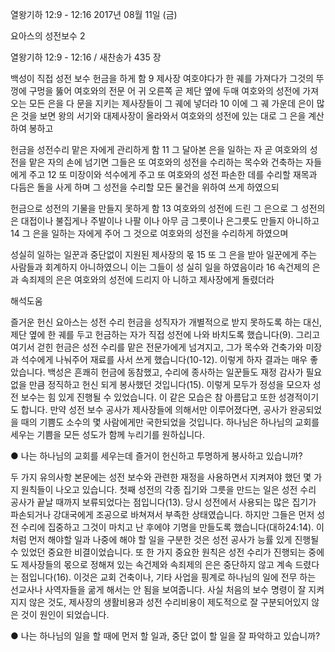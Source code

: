 열왕기하 12:9 - 12:16 
2017년 08월 11일 (금)

요아스의 성전보수 2



열왕기하 12:9 - 12:16 / 새찬송가 435 장


백성이 직접 성전 보수 헌금을 하게 함
9 제사장 여호야다가 한 궤를 가져다가 그것의 뚜껑에 구멍을 뚫어 여호와의 전문 어
귀 오른쪽 곧 제단 옆에 두매 여호와의 성전에 가져 오는 모든 은을 다 문을 지키는
제사장들이 그 궤에 넣더라 10 이에 그 궤 가운데 은이 많은 것을 보면 왕의 서기와
대제사장이 올라와서 여호와의 성전에 있는 대로 그 은을 계산하여 봉하고

헌금을 성전수리 맡은 자에게 관리하게 함
11 그 달아본 은을 일하는 자 곧 여호와의 성전을 맡은 자의 손에 넘기면 그들은 또
여호와의 성전을 수리하는 목수와 건축하는 자들에게 주고 12 또 미장이와 석수에게
주고 또 여호와의 성전 파손한 데를 수리할 재목과 다듬은 돌을 사게 하며 그 성전을
수리할 모든 물건을 위하여 쓰게 하였으되

헌금으로 성전의 기물을 만들지 못하게 함
13 여호와의 성전에 드린 그 은으로 그 성전의 은 대접이나 불집게나 주발이나 나팔
이나 아무 금 그릇이나 은그릇도 만들지 아니하고 14 그 은을 일하는 자에게 주어 그
것으로 여호와의 성전을 수리하게 하였으며

성실히 일하는 일꾼과 중단없이 지원된 제사장의 몫
15 또 그 은을 받아 일꾼에게 주는 사람들과 회계하지 아니하였으니 이는 그들이 성
실히 일을 하였음이라 16 속건제의 은과 속죄제의 은은 여호와의 성전에 드리지 아
니하고 제사장에게 돌렸더라

해석도움





즐거운 헌신
요아스는 성전 수리 헌금을 성직자가 개별적으로 받지 못하도록 하는 대신, 제단 옆에 한 궤를 두고 헌금하는 자가 직접 성전에 나와 바치도록 했습니다(9). 그리고 여기서 걷힌 헌금은 성전 수리를 맡은 전문가에게 넘겨지고, 그가 목수와 건축가와 미장과 석수에게 나눠주어 재료를 사서 쓰게 했습니다(10-12). 이렇게 하자 결과는 매우 좋았습니다. 백성은 흔쾌히
헌금에 동참했고, 수리에 종사하는 일꾼들도 재정 감사가 필요 없을 만큼 정직하고 헌신 되게 봉사했던 것입니다(15). 이렇게 모두가 정성을 모으자 성전 보수는 힘 있게 진행될 수 있었습니다. 이 같은 모습은 참 아름답고 또한 성경적이기도 합니다. 만약 성전 보수 공사가 제사장들에 의해서만 이루어졌다면, 공사가 완공되었을 때의 기쁨도 소수의 몇 사람에게만 국한되었을 것입니다. 하나님은 하나님의 교회를 세우는 기쁨을 모든 성도가 함께 누리기를 원하십니다.

● 나는 하나님의 교회를 세우는데 즐거이 헌신하고 투명하게 봉사하고 있습니까?

두 가지 유의사항
본문에는 성전 보수와 관련한 재정을 사용하면서 지켜져야 했던 몇 가지 원칙들이 나오고 있습니다. 첫째 성전의 각종 집기와 그릇을 만드는 일은 성전 수리 공사가 끝날 때까지 보류되었다는 점입니다(13). 당시 성전에서 사용되는 많은 집기가 파손되거나 강대국에게 조공으로 바쳐져서 부족한 상태였습니다. 하지만 그들은 먼저 성전 수리에 집중하고 그것이 마치고 난 후에야 기명을 만들도록 했습니다(대하24:14). 이처럼 먼저 해야할 일과 나중에 해야 할 일을 구분한 것은 성전 공사가 능률 있게 진행될 수 있었던 중요한 비결이었습니다. 또 한 가지 중요한 원칙은 성전 수리가 진행되는 중에도 제사장들의 몫으로 정해져 있는 속건제와 속죄제의 은은 중단하지 않고 계속 드렸다는 점입니다(16). 이것은 교회 건축이나, 기타 사업을 핑계로 하나님의 일에 전무 하는 선교사나 사역자들을 굶게 해서는 안 됨을 보여줍니다. 사실 처음의 보수 명령이 잘 지켜지지 않은 것도, 제사장의 생활비용과 성전 수리비용이 제도적으로 잘 구분되어있지 않은 것이 원인이 되었습니다.

● 나는 하나님의 일을 할 때에 먼저 할 일과, 중단 없이 할 일을 잘 파악하고 있습니까?